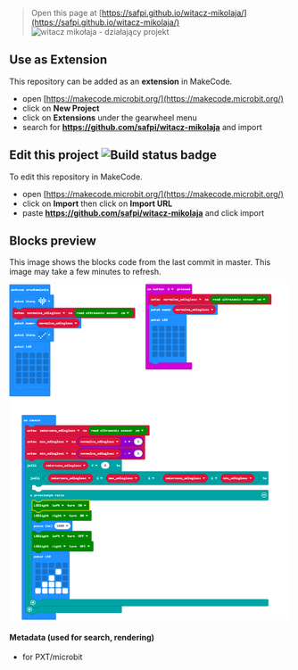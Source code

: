 
> Open this page at [https://safpi.github.io/witacz-mikolaja/](https://safpi.github.io/witacz-mikolaja/)
![witacz mikołaja - działający projekt](./witacz-mikolaja.gif)
## Use as Extension

This repository can be added as an **extension** in MakeCode.

* open [https://makecode.microbit.org/](https://makecode.microbit.org/)
* click on **New Project**
* click on **Extensions** under the gearwheel menu
* search for **https://github.com/safpi/witacz-mikolaja** and import

## Edit this project ![Build status badge](https://github.com/safpi/witacz-mikolaja/workflows/MakeCode/badge.svg)

To edit this repository in MakeCode.

* open [https://makecode.microbit.org/](https://makecode.microbit.org/)
* click on **Import** then click on **Import URL**
* paste **https://github.com/safpi/witacz-mikolaja** and click import

## Blocks preview

This image shows the blocks code from the last commit in master.
This image may take a few minutes to refresh.

![A rendered view of the blocks](https://github.com/safpi/witacz-mikolaja/raw/master/.github/makecode/blocks.png)

#### Metadata (used for search, rendering)

* for PXT/microbit
<script src="https://makecode.com/gh-pages-embed.js"></script><script>makeCodeRender("{{ site.makecode.home_url }}", "{{ site.github.owner_name }}/{{ site.github.repository_name }}");</script>
